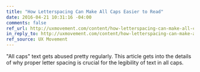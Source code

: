 ```yaml
---
title: "How Letterspacing Can Make All Caps Easier to Read"
date: 2016-04-21 10:31:16 -04:00
comments: false
ref_url: http://uxmovement.com/content/how-letterspacing-can-make-all-caps-easier-to-read/
in_reply_to: http://uxmovement.com/content/how-letterspacing-can-make-all-caps-easier-to-read/
ref_source: UX Movement
---
```


"All caps" text gets abused pretty regularly. This article gets into the details of why proper letter spacing is crucial for the legibility of text in all caps.